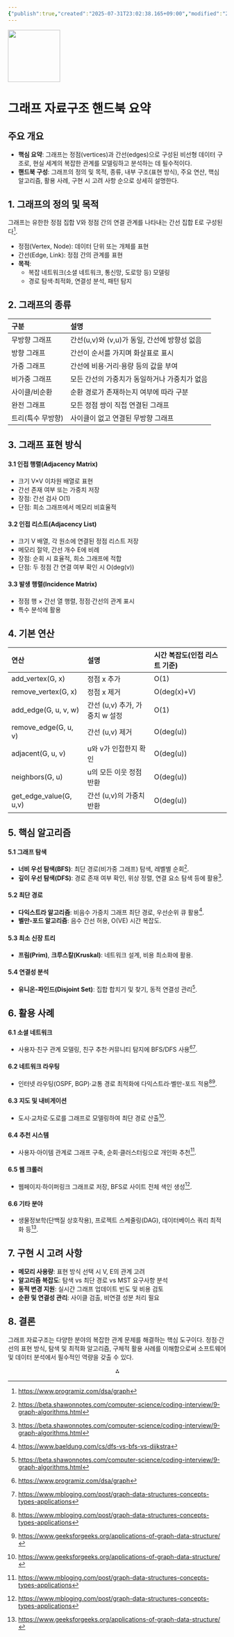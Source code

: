 ```yaml
---
{"publish":true,"created":"2025-07-31T23:02:38.165+09:00","modified":"2025-08-01T00:19:45.556+09:00","cssclasses":""}
---
```



<img src="https://r2cdn.perplexity.ai/pplx-full-logo-primary-dark%402x.png" class="logo" width="120"/>

# 그래프 자료구조 핸드북 요약

## 주요 개요

- **핵심 요약**: 그래프는 정점(vertices)과 간선(edges)으로 구성된 비선형 데이터 구조로, 현실 세계의 복잡한 관계를 모델링하고 분석하는 데 필수적이다.
- **핸드북 구성**: 그래프의 정의 및 목적, 종류, 내부 구조(표현 방식), 주요 연산, 핵심 알고리즘, 활용 사례, 구현 시 고려 사항 순으로 상세히 설명한다.


## 1. 그래프의 정의 및 목적

그래프는 유한한 정점 집합 V와 정점 간의 연결 관계를 나타내는 간선 집합 E로 구성된다[^1].

- 정점(Vertex, Node): 데이터 단위 또는 개체를 표현
- 간선(Edge, Link): 정점 간의 관계를 표현
- **목적**:
    - 복잡 네트워크(소셜 네트워크, 통신망, 도로망 등) 모델링
    - 경로 탐색·최적화, 연결성 분석, 패턴 탐지


## 2. 그래프의 종류

| 구분 | 설명 |
| :-- | :-- |
| 무방향 그래프 | 간선(u,v)와 (v,u)가 동일, 간선에 방향성 없음 |
| 방향 그래프 | 간선이 순서를 가지며 화살표로 표시 |
| 가중 그래프 | 간선에 비용·거리·용량 등의 값을 부여 |
| 비가중 그래프 | 모든 간선의 가중치가 동일하거나 가중치가 없음 |
| 사이클/비순환 | 순환 경로가 존재하는지 여부에 따라 구분 |
| 완전 그래프 | 모든 정점 쌍이 직접 연결된 그래프 |
| 트리(특수 무방향) | 사이클이 없고 연결된 무방향 그래프 |

## 3. 그래프 표현 방식

#### 3.1 인접 행렬(Adjacency Matrix)

- 크기 V×V 이차원 배열로 표현
- 간선 존재 여부 또는 가중치 저장
- 장점: 간선 검사 O(1)
- 단점: 희소 그래프에서 메모리 비효율적


#### 3.2 인접 리스트(Adjacency List)

- 크기 V 배열, 각 원소에 연결된 정점 리스트 저장
- 메모리 절약, 간선 개수 E에 비례
- 장점: 순회 시 효율적, 희소 그래프에 적합
- 단점: 두 정점 간 연결 여부 확인 시 O(deg(v))


#### 3.3 발생 행렬(Incidence Matrix)

- 정점 행 × 간선 열 행렬, 정점·간선의 관계 표시
- 특수 분석에 활용


## 4. 기본 연산

| 연산 | 설명 | 시간 복잡도(인접 리스트 기준) |
| :-- | :-- | :-- |
| add_vertex(G, x) | 정점 x 추가 | O(1) |
| remove_vertex(G, x) | 정점 x 제거 | O(deg(x)+V) |
| add_edge(G, u, v, w) | 간선 (u,v) 추가, 가중치 w 설정 | O(1) |
| remove_edge(G, u, v) | 간선 (u,v) 제거 | O(deg(u)) |
| adjacent(G, u, v) | u와 v가 인접한지 확인 | O(deg(u)) |
| neighbors(G, u) | u의 모든 이웃 정점 반환 | O(deg(u)) |
| get_edge_value(G, u,v) | 간선 (u,v)의 가중치 반환 | O(deg(u)) |

## 5. 핵심 알고리즘

#### 5.1 그래프 탐색

- **너비 우선 탐색(BFS)**: 최단 경로(비가중 그래프) 탐색, 레벨별 순회[^2].
- **깊이 우선 탐색(DFS)**: 경로 존재 여부 확인, 위상 정렬, 연결 요소 탐색 등에 활용[^2].


#### 5.2 최단 경로

- **다익스트라 알고리즘**: 비음수 가중치 그래프 최단 경로, 우선순위 큐 활용[^3].
- **벨만-포드 알고리즘**: 음수 간선 허용, O(VE) 시간 복잡도.


#### 5.3 최소 신장 트리

- **프림(Prim)**, **크루스칼(Kruskal)**: 네트워크 설계, 비용 최소화에 활용.


#### 5.4 연결성 분석

- **유니온-파인드(Disjoint Set)**: 집합 합치기 및 찾기, 동적 연결성 관리[^2].


## 6. 활용 사례

#### 6.1 소셜 네트워크

- 사용자·친구 관계 모델링, 친구 추천·커뮤니티 탐지에 BFS/DFS 사용[^1][^4].


#### 6.2 네트워크 라우팅

- 인터넷 라우팅(OSPF, BGP)·교통 경로 최적화에 다익스트라·벨만-포드 적용[^4][^5].


#### 6.3 지도 및 내비게이션

- 도시·교차로·도로를 그래프로 모델링하여 최단 경로 산출[^5].


#### 6.4 추천 시스템

- 사용자·아이템 관계로 그래프 구축, 순회·클러스터링으로 개인화 추천[^4].


#### 6.5 웹 크롤러

- 웹페이지·하이퍼링크 그래프로 저장, BFS로 사이트 전체 색인 생성[^4].


#### 6.6 기타 분야

- 생물정보학(단백질 상호작용), 프로젝트 스케줄링(DAG), 데이터베이스 쿼리 최적화 등[^5].


## 7. 구현 시 고려 사항

- **메모리 사용량**: 표현 방식 선택 시 V, E의 관계 고려
- **알고리즘 복잡도**: 탐색 vs 최단 경로 vs MST 요구사항 분석
- **동적 변경 지원**: 실시간 그래프 업데이트 빈도 및 비용 검토
- **순환 및 연결성 관리**: 사이클 검출, 비연결 성분 처리 필요


## 8. 결론

그래프 자료구조는 다양한 분야의 복잡한 관계 문제를 해결하는 핵심 도구이다. 정점·간선의 표현 방식, 탐색 및 최적화 알고리즘, 구체적 활용 사례를 이해함으로써 소프트웨어 및 데이터 분석에서 필수적인 역량을 갖출 수 있다.

<div style="text-align: center">⁂</div>

[^1]: https://www.programiz.com/dsa/graph

[^2]: https://beta.shawonnotes.com/computer-science/coding-interview/9-graph-algorithms.html

[^3]: https://www.baeldung.com/cs/dfs-vs-bfs-vs-dijkstra

[^4]: https://www.mbloging.com/post/graph-data-structures-concepts-types-applications

[^5]: https://www.geeksforgeeks.org/applications-of-graph-data-structure/

[^6]: https://www.geeksforgeeks.org/dsa/comparison-between-adjacency-list-and-adjacency-matrix-representation-of-graph/

[^7]: https://en.wikipedia.org/wiki/Graph_(abstract_data_type)

[^8]: https://www.log2base2.com/data-structures/graph/adjacency-list-representation-of-graph.html

[^9]: https://www.geeksforgeeks.org/dsa/introduction-to-graphs-data-structure-and-algorithm-tutorials/

[^10]: https://www.geeksforgeeks.org/dsa/graph-and-its-representations/

[^11]: https://faculty.cc.gatech.edu/~ladha/S24/3510/L6.pdf

[^12]: https://www.simplilearn.com/tutorials/data-structure-tutorial/graphs-in-data-structure

[^13]: https://youcademy.org/converting-between-different-graph-representations/

[^14]: https://hackernoon.com/bfs-dfs-dijkstra-and-a-star-are-basically-the-same-algorithm-ill-show-you-why

[^15]: https://www.w3schools.com/dsa/dsa_theory_graphs.php

[^16]: https://www.youtube.com/watch?v=EQsZJCsNOSc

[^17]: https://www.puppygraph.com/blog/graph-search-algorithms

[^18]: https://www.geeksforgeeks.org/dsa/graph-data-structure/

[^19]: https://www.baeldung.com/cs/graph-adjacency-and-incidence

[^20]: https://courses.cs.washington.edu/courses/cse373/21sp/lectures/lecture17.pdf

[^21]: https://www.tutorialspoint.com/data_structures_algorithms/graph_data_structure.htm

[^22]: https://www.khanacademy.org/computing/computer-science/algorithms/graph-representation/a/representing-graphs

[^23]: https://neo4j.com/blog/graph-database/graph-database-use-cases/

[^24]: https://study.com/academy/lesson/using-tables-and-graphs-in-the-real-world.html

[^25]: https://www.puppygraph.com/blog/graph-database-use-cases

[^26]: https://www.geeksforgeeks.org/real-life-applications-of-graphs/

[^27]: https://memgraph.com/blog/graph-algorithms-applications

[^28]: https://www.oracle.com/a/ocom/docs/graph-database-use-cases-ebook.pdf

[^29]: https://milvus.io/ai-quick-reference/what-are-some-realworld-examples-of-knowledge-graph-applications

[^30]: https://www.geeksforgeeks.org/dsa/applications-advantages-and-disadvantages-of-graph/

[^31]: https://6point6.co.uk/insights/use-cases-for-graph-databases/

[^32]: https://www.numberanalytics.com/blog/applying-graph-theory-in-real-world-scenarios

[^33]: https://www.ccbp.in/blog/articles/application-of-graph-in-data-structure

[^34]: https://cs.stackexchange.com/questions/126198/what-are-some-real-world-applications-of-graphs

[^35]: https://xomnia.com/post/graph-theory-and-its-uses-with-5-examples-of-real-life-problems/

[^36]: https://byjus.com/gate/graph-and-its-applications/

[^37]: https://neo4j.com/blog/aura-graph-analytics/graph-analytics-use-cases/

[^38]: https://isaacphysics.org/pages/gcse_maths_ch7_36_text

[^39]: https://herovired.com/learning-hub/blogs/graphs-in-data-structure/

[^40]: https://croclub.com/data-reporting/data-visualization-real-life-examples/


